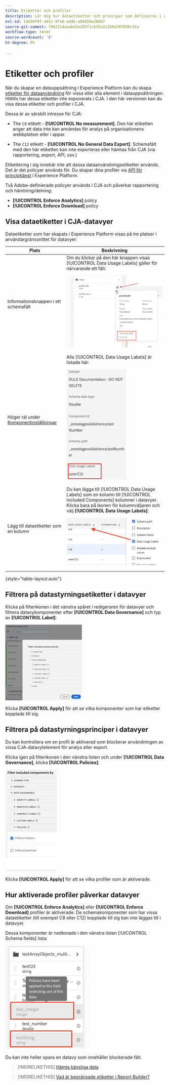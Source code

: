 ```yaml
---
title: Etiketter och profiler
description: Lär dig hur dataetiketter och principer som definieras i AEP påverkar datavyer och rapporter i CJA.
exl-id: 1de5070f-a91c-4fe6-addb-a89d59a280b7
source-git-commit: 7962114aaab42a283f1cb35a312b0a707038c31a
workflow-type: tm+mt
source-wordcount: '0'
ht-degree: 0%

---
```


# Etiketter och profiler

När du skapar en datauppsättning i Experience Platform kan du skapa [etiketter för dataanvändning](https://experienceleague.adobe.com/docs/experience-platform/data-governance/labels/reference.html?lang=en) för vissa eller alla element i datauppsättningen. Hittills har dessa etiketter inte exponerats i CJA. I den här versionen kan du visa dessa etiketter och profiler i CJA.

Dessa är av särskilt intresse för CJA:

* The `C8` etikett - **[!UICONTROL No measurement]**. Den här etiketten anger att data inte kan användas för analys på organisationens webbplatser eller i appar.

* The `C12` etikett - **[!UICONTROL No General Data Export]**. Schemafält med den här etiketten kan inte exporteras eller hämtas från CJA (via rapportering, export, API, osv.)

Etikettering i sig innebär inte att dessa dataanvändningsetiketter används. Det är det policyer används för. Du skapar dina profiler via [API för principtjänst](https://experienceleague.adobe.com/docs/experience-platform/data-governance/api/overview.html?lang=en) i Experience Platform.

Två Adobe-definierade policyer används i CJA och påverkar rapportering och hämtning/delning:

* **[!UICONTROL Enforce Analytics]** policy
* **[!UICONTROL Enforce Download]** policy

## Visa dataetiketter i CJA-datavyer

Dataetiketter som har skapats i Experience Platform visas på tre platser i användargränssnittet för datavyer:

| Plats | Beskrivning |
| --- | --- |
| Informationsknappen i ett schemafält | Om du klickar på den här knappen visas [!UICONTROL Data Usage Labels] gäller för närvarande ett fält:<p>![](assets/data-label-left.png) |
| Höger räl under [Komponentinställningar](/help/data-views/component-settings/overview.md) | Alla [!UICONTROL Data Usage Labels] är listade här:<p>![](assets/data-label-right.png) |
| Lägg till dataetiketter som en kolumn | Du kan lägga till [!UICONTROL Data Usage Labels] som en kolumn till [!UICONTROL Included Components] kolumner i datavyer. Klicka bara på ikonen för kolumnväljaren och välj **[!UICONTROL Data Usage Labels]**:<p>![](assets/data-label-column.png) |

{style=&quot;table-layout:auto&quot;}

## Filtrera på datastyrningsetiketter i datavyer

Klicka på filterikonen i det vänstra spåret i redigeraren för datavyer och filtrera datavykomponenter efter **[!UICONTROL Data Governance]** och typ av **[!UICONTROL Label]**:

![](assets/filter-labels.png)

Klicka **[!UICONTROL Apply]** för att se vilka komponenter som har etiketter kopplade till sig.

## Filtrera på datastyrningsprinciper i datavyer

Du kan kontrollera om en profil är aktiverad som blockerar användningen av vissa CJA-datavytelement för analys eller export.

Klicka igen på filterikonen i den vänstra listen och under **[!UICONTROL Data Governance]**, klicka **[!UICONTROL Policies]**:

![](assets/filter-policies.png)

Klicka **[!UICONTROL Apply]** för att se vilka profiler som är aktiverade.

## Hur aktiverade profiler påverkar datavyer

Om **[!UICONTROL Enforce Analytics]** eller **[!UICONTROL Enforce Download]** profiler är aktiverade. De schemakomponenter som har vissa dataetiketter (till exempel C8 eller C12) kopplade till sig kan inte läggas till i datavyer.

Dessa komponenter är nedtonade i den vänstra listen [!UICONTROL Schema fields] lista:

![](assets/component-greyed.png)

Du kan inte heller spara en datavy som innehåller blockerade fält.

>[!MORELIKETHIS]
>[Hämta känsliga data](/help/analysis-workspace/curate-share/download-send.md)

>[!MORELIKETHIS]
>[Vad är begränsade etiketter i Report Builder?](https://experienceleague.adobe.com/docs/analytics-platform/using/cja-reportbuilder/restricted-labels.html?lang=en)


